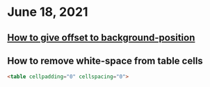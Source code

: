 # June 18, 2021

## [How to give offset to background-position](https://zinee-world.tistory.com/110)

## How to remove white-space from table cells
```html
<table cellpadding="0" cellspacing="0">
```
